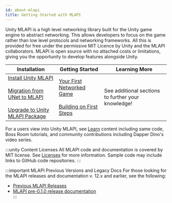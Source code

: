 ```yaml
---
id: about-mlapi
title: Getting Started with MLAPI
---
```


Unity MLAPI is a high level networking library built for the Unity game engine to abstract networking. This allows developers to focus on the game rather than low level protocols and networking frameworks. All this is provided for free under the permissive MIT Licence by Unity and the MLAPI collaborators. MLAPI is open source with no attached costs or limitations, giving you the opportunity to develop features alongside Unity.

<div class="table-columns-plain">

| Installation | Getting Started | Learning More |
| -- | -- | -- |
| [Install Unity MLAPI](../migration/installation.md)<br/><br/>[Migration from UNet to MLAPI](../migration/migratingtomlapi.md)<br/><br/>[Upgrade to Unity MLAPI Package](../migration/migratingfrommlapi.md) | [Your First Networked Game](../tutorials/helloworldintro.md)<br/><br/>[Building on First Steps](../tutorials/helloworldparttwo.md) | See additional sections to further your knowledge! |

</div>

For a users view into Unity MLAPI, see [Learn](../learn/index.md) content including same code, Boss Room tutorials, and community contributions including Dapper Dino's video series.

:::unity Content Licenses
All MLAPI code and documentation is covered by MIT license. See [Licenses](/community/license) for more information. Sample code may include links to GitHub code repositories.
:::

:::important MLAPI Previous Versions and Legacy Docs
For those looking for the MLAPI releases and documentation v. 12.x and earlier, see the following:

* [Previous MLAPI Releases](https://github.com/Unity-Technologies/com.unity.multiplayer.mlapi/releases)
* <a href="https://github.com/Unity-Technologies/com.unity.multiplayer.mlapi/blob/v12.1.7/docs/_docs/" target="_blank" class="button1">MLAPI pre-0.1.0 release documentation </a>   
:::

